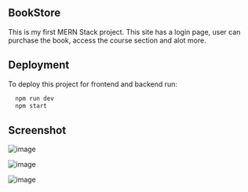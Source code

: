 ## BookStore

This is my first MERN Stack project. This site has a login page, user can purchase the book, access the course section and alot more.

## Deployment

To deploy this project for frontend and backend run:

```bash
  npm run dev
  npm start
```

## Screenshot
![image](https://github.com/hi-vishal/bookstore/assets/114975029/d37c3478-cb78-4bdb-a335-f1c8d066c064)

![image](https://github.com/hi-vishal/bookstore/assets/114975029/43a8412e-54ba-43ac-bf32-9a0f4fa7a7ec)

![image](https://github.com/hi-vishal/bookstore/assets/114975029/2eae643c-349c-4a50-9c63-f8deb132f9df)
